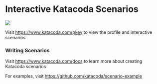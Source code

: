 # Interactive Katacoda Scenarios

[![](http://shields.katacoda.com/katacoda/pkey/count.svg)](https://www.katacoda.com/pkey "Get your profile on Katacoda.com")

Visit https://www.katacoda.com/pkey to view the profile and interactive scenarios

### Writing Scenarios
Visit https://www.katacoda.com/docs to learn more about creating Katacoda scenarios

For examples, visit https://github.com/katacoda/scenario-example
